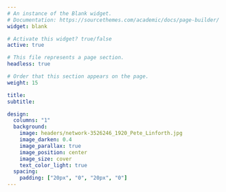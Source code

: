 ```yaml
---
# An instance of the Blank widget.
# Documentation: https://sourcethemes.com/academic/docs/page-builder/
widget: blank

# Activate this widget? true/false
active: true

# This file represents a page section.
headless: true

# Order that this section appears on the page.
weight: 15

title: 
subtitle:

design:
  columns: "1"
  background:
    image: headers/network-3526246_1920_Pete_Linforth.jpg
    image_darken: 0.4
    image_parallax: true
    image_position: center
    image_size: cover
    text_color_light: true
  spacing:
    padding: ["20px", "0", "20px", "0"]
---
```

<br>
<br>
<br>
<br>